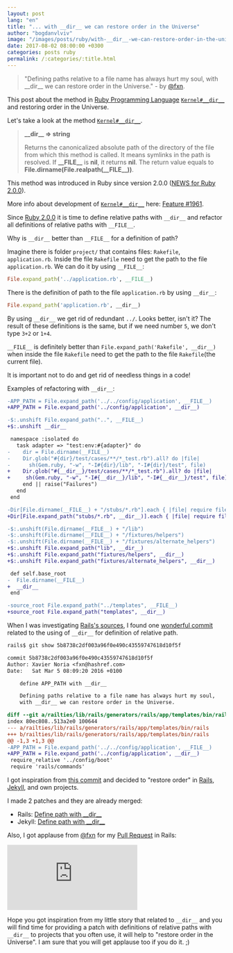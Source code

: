 ```yaml
---
layout: post
lang: "en"
title: "... with __dir__ we can restore order in the Universe"
author: "bogdanvlviv"
image: "/images/posts/ruby/with-__dir__-we-can-restore-order-in-the-universe/dir.jpg"
date: 2017-08-02 08:00:00 +0300
categories: posts ruby
permalink: /:categories/:title.html
---
```


> "Defining paths relative to a file name has always hurt my soul, with \_\_dir\_\_ we can restore order in the Universe." - by [@fxn](https://twitter.com/fxn).

This post about the method in [Ruby Programming Language](https://www.ruby-lang.org) [`Kernel#__dir__`](https://docs.ruby-lang.org/en/2.4.0/Kernel.html#method-i-__dir__) and restoring order in the Universe.

Let's take a look at the method [`Kernel#__dir__`](https://docs.ruby-lang.org/en/2.4.0/Kernel.html#method-i-__dir__).
> **\_\_dir\_\_ => string**
>
> Returns the canonicalized absolute path of the directory of the file from which this method is called. It means symlinks in the path is resolved. If **\_\_FILE\_\_** is **nil**, it returns **nil**. The return value equals to **File.dirname(File.realpath(\_\_FILE\_\_))**.

This method was introduced in Ruby since version 2.0.0 ([NEWS for Ruby 2.0.0](https://docs.ruby-lang.org/en/2.0.0/NEWS.html)).

More info about development of [`Kernel#__dir__`](https://docs.ruby-lang.org/en/2.4.0/Kernel.html#method-i-__dir__) here: [Feature #1961](https://bugs.ruby-lang.org/issues/1961).

Since [Ruby 2.0.0](https://docs.ruby-lang.org/en/2.0.0) it is time to define relative paths with `__dir__` and refactor all definitions of relative paths with `__FILE__`.

Why is `__dir__` better than `__FILE__` for a definition of path?

Imagine there is folder `project/` that contains files: `Rakefile`, `application.rb`.
Inside the file `Rakefile` need to get the path to the file `application.rb`. We can do it by using `__FILE__`:

```ruby
File.expand_path('../application.rb', __FILE__)
```

There is the definition of path to the file `application.rb` by using `__dir__`:

```ruby
File.expand_path('application.rb', __dir__)
```

By using `__dir__` we get rid of redundant `../`. Looks better, isn't it?
The result of these definitions is the same, but if we need number `5`, we don't type `3+2` or `1+4`.

`__FILE__` is definitely better than `File.expand_path('Rakefile', __dir__)` when inside the file `Rakefile` need to get the path to the file `Rakefile`(the current file).

It is important not to do and get rid of needless things in a code!

Examples of refactoring with `__dir__`:

```diff
-APP_PATH = File.expand_path('../../config/application', __FILE__)
+APP_PATH = File.expand_path('../config/application', __dir__)
```

```diff
-$:.unshift File.expand_path("..", __FILE__)
+$:.unshift __dir__
```

```diff
 namespace :isolated do
   task adapter => "test:env:#{adapter}" do
-    dir = File.dirname(__FILE__)
-    Dir.glob("#{dir}/test/cases/**/*_test.rb").all? do |file|
-      sh(Gem.ruby, "-w", "-I#{dir}/lib", "-I#{dir}/test", file)
+    Dir.glob("#{__dir__}/test/cases/**/*_test.rb").all? do |file|
+     sh(Gem.ruby, "-w", "-I#{__dir__}/lib", "-I#{__dir__}/test", file)
     end || raise("Failures")
   end
 end
```

```diff
-Dir[File.dirname(__FILE__) + "/stubs/*.rb"].each { |file| require file }
+Dir[File.expand_path("stubs/*.rb", __dir__)].each { |file| require file }
```

```diff
-$:.unshift(File.dirname(__FILE__) + "/lib")
-$:.unshift(File.dirname(__FILE__) + "/fixtures/helpers")
-$:.unshift(File.dirname(__FILE__) + "/fixtures/alternate_helpers")
+$:.unshift File.expand_path("lib", __dir__)
+$:.unshift File.expand_path("fixtures/helpers", __dir__)
+$:.unshift File.expand_path("fixtures/alternate_helpers", __dir__)
```

```diff
 def self.base_root
-  File.dirname(__FILE__)
+  __dir__
 end
```

```diff
-source_root File.expand_path("../templates", __FILE__)
+source_root File.expand_path("templates", __dir__)
```

When I was investigating [Rails's sources](https://github.com/rails/rails), I found one [wonderful commit](https://github.com/rails/rails/commit/5b8738c2df003a96f0e490c43559747618d10f5f) related to the using of `__dir__` for definition of relative path.

```bash
rails$ git show 5b8738c2df003a96f0e490c43559747618d10f5f
```

```diff
commit 5b8738c2df003a96f0e490c43559747618d10f5f
Author: Xavier Noria <fxn@hashref.com>
Date:   Sat Mar 5 08:09:20 2016 +0100

    define APP_PATH with __dir__

    Defining paths relative to a file name has always hurt my soul,
    with __dir__ we can restore order in the Universe.

diff --git a/railties/lib/rails/generators/rails/app/templates/bin/rails b/railties/lib/rails/generators/rails/app/templates/bin/rails
index 80ec808..513a2e0 100644
--- a/railties/lib/rails/generators/rails/app/templates/bin/rails
+++ b/railties/lib/rails/generators/rails/app/templates/bin/rails
@@ -1,3 +1,3 @@
-APP_PATH = File.expand_path('../../config/application', __FILE__)
+APP_PATH = File.expand_path('../config/application', __dir__)
 require_relative '../config/boot'
 require 'rails/commands'
```

I got inspiration from [this commit](https://github.com/rails/rails/commit/5b8738c2df003a96f0e490c43559747618d10f5f) and decided to "restore order" in [Rails](https://github.com/rails/rails), [Jekyll](https://github.com/jekyll/jekyll), and own projects.

I made 2 patches and they are already merged:

- Rails: [Define path with \_\_dir\_\_](https://github.com/rails/rails/pull/29176)
- Jekyll: [Define path with \_\_dir\_\_](https://github.com/jekyll/jekyll/pull/6087)

Also, I got applause from [@fxn](https://twitter.com/fxn) for my [Pull Request](https://github.com/rails/rails/pull/29176) in Rails:

<iframe src="https://www.youtube.com/embed/P4hPUAY05nE?start=1553&end=1596" frameborder="0" allowfullscreen></iframe>

Hope you got inspiration from my little story that related to `__dir__` and you will find time for providing a patch with definitions of relative paths with `__dir__` to projects that you often use, it will help to "restore order in the Universe". I am sure that you will get applause too if you do it. ;)
